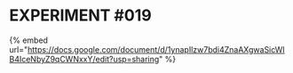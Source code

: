 # EXPERIMENT #019

{% embed url="https://docs.google.com/document/d/1ynapIlzw7bdi4ZnaAXgwaSicWIB4IceNbyZ9qCWNxxY/edit?usp=sharing" %}
